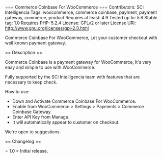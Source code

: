 === Commerce Coinbase For WooCommerce ===
Contributors: SCI Intelligencia
Tags: woocommerce, commerce coinbase, payment, payment gateway, commerce, product
Requires at least: 4.9
Tested up to: 5.6
Stable tag: 1.0
Requires PHP: 5.2.4
License: GPLv2 or later
License URI: http://www.gnu.org/licenses/gpl-2.0.html

Commerce Coinbase For WooCommerce, Let your customer checkout with well known payment gateway.

== Description ==

Commerce Coinbase is a payment gateway for WooCommerce, It's very eaay and simple to use with WooCommerce.

Fully supported by the SCI Intelligencia team with features that are necessary to keep check.

How to use:

* Down and Activate Commerce Coinbase For WooCommerce.
* Enable from WooCommerce > Settings > Payments > Commerce Coinbase Gateway. 
* Enter API Key from Manage.
* It will automatically appear to customer on checkout.

We're open to suggestions. 

== Changelog ==

= 1.0 =
Initial release.
